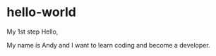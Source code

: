 # hello-world
My 1st step
Hello,

My name is Andy and I want to learn coding and become a developer.
